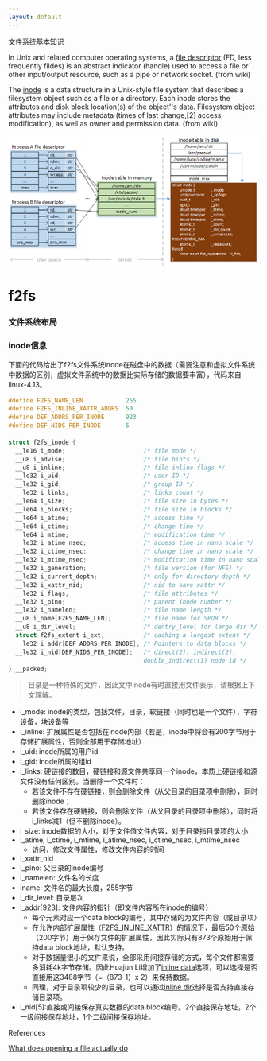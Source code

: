 ```yaml
---
layout: default
---
```


文件系统基本知识

In Unix and related computer operating systems, a [file descriptor] (FD, less frequently fildes) is an abstract indicator (handle) used to access a file or other input/output resource, such as a pipe or network socket. (from wiki)

The [inode] is a data structure in a Unix-style file system that describes a filesystem object such as a file or a directory. Each inode stores the attributes and disk block location(s) of the object''s data. Filesystem object attributes may include metadata (times of last change,[2] access, modification), as well as owner and permission data. (from wiki)

![file descriptor and inode](./../images/fd_inode.png?raw=true)

# f2fs

### 文件系统布局

### inode信息

下面的代码给出了f2fs文件系统inode在磁盘中的数据（需要注意和虚拟文件系统中数据的区别，虚拟文件系统中的数据比实际存储的数据要丰富），代码来自linux-4.13。

```C
#define F2FS_NAME_LEN            255
#define F2FS_INLINE_XATTR_ADDRS  50
#define DEF_ADDRS_PER_INODE      923
#define DEF_NIDS_PER_INODE       5

struct f2fs_inode {
  __le16 i_mode;                      /* file mode */
  __u8 i_advise;                      /* file hints */
  __u8 i_inline;                      /* file inline flags */
  __le32 i_uid;                       /* user ID */
  __le32 i_gid;                       /* group ID */
  __le32 i_links;                     /* links count */
  __le64 i_size;                      /* file size in bytes */
  __le64 i_blocks;                    /* file size in blocks */
  __le64 i_atime;                     /* access time */
  __le64 i_ctime;                     /* change time */
  __le64 i_mtime;                     /* modification time */
  __le32 i_atime_nsec;                /* access time in nano scale */
  __le32 i_ctime_nsec;                /* change time in nano scale */
  __le32 i_mtime_nsec;                /* modification time in nano scale */
  __le32 i_generation;                /* file version (for NFS) */
  __le32 i_current_depth;             /* only for directory depth */
  __le32 i_xattr_nid;                 /* nid to save xattr */
  __le32 i_flags;                     /* file attributes */
  __le32 i_pino;                      /* parent inode number */
  __le32 i_namelen;                   /* file name length */
  __u8 i_name[F2FS_NAME_LEN];         /* file name for SPOR */
  __u8 i_dir_level;                   /* dentry_level for large dir */
  struct f2fs_extent i_ext;           /* caching a largest extent */
  __le32 i_addr[DEF_ADDRS_PER_INODE]; /* Pointers to data blocks */
  __le32 i_nid[DEF_NIDS_PER_INODE];   /* direct(2), indirect(2),
                                      double_indirect(1) node id */
} __packed;
```

> 目录是一种特殊的文件，因此文中inode有时直接用文件表示，请根据上下文理解。

+ i_mode: inode的类型，包括文件，目录，软链接（同时也是一个文件），字符设备，块设备等
+ i_inline: 扩展属性是否包括在inode内部（若是，inode中将会有200字节用于存储扩展属性，否则全部用于存储地址）
+ i_uid: inode所属的用户id
+ i_gid: inode所属的组id
+ i_links: 硬链接的数目，硬链接和源文件共享同一个inode，本质上硬链接和源文件没有任何区别。当删除一个文件时：
  * 若该文件不存在硬链接，则会删除文件（从父目录的目录项中删除），同时删除inode；
  * 若该文件存在硬链接，则会删除文件（从父目录的目录项中删除），同时将i_links减1（但不删除inode）。
+ i_size: inode数据的大小，对于文件值文件内容，对于目录指目录项的大小
+ i_atime, i_ctime, i_mtime, i_atime_nsec, i_ctime_nsec, i_mtime_nsec
  * 访问，修改文件属性，修改文件内容的时间
+ i_xattr_nid
+ i_pino: 父目录的inode编号
+ i_namelen: 文件名的长度	
+ iname: 文件名的最大长度，255字节
+ i_dir_level: 目录层次
+ i_addr[923]: 文件内容的指针（即文件内容所在inode的编号）
  * 每个元素对应一个data block的编号，其中存储的为文件内容（或目录项）
  * 在允许内部扩展属性（[F2FS_INLINE_XATTR]）的情况下，最后50个原始（200字节）用于保存文件的扩展属性，因此实际只有873个原始用于保持data block地址，默认支持。
  * 对于数据量很小的文件来说，全部采用间接存储的方式，每个文件都需要多消耗4k字节存储。因此Huajun Li增加了[inline data]选项，可以选择是否直接用这3488字节（=（873-1）x 2）来保持数据。
  * 同理，对于目录项较少的目录，也可以通过[inline dir]选择是否支持直接存储目录项。
+ i_nid[5]:直接或间接保存真实数据的data block编号。2个直接保存地址，2个一级间接保存地址，1个二级间接保存地址。

References

[What does opening a file actually do](https://stackoverflow.com/questions/33495283/what-does-opening-a-file-actually-do)

[inode]:<https://en.wikipedia.org/wiki/Inode>
[file descriptor]:<https://en.wikipedia.org/wiki/File_descriptor>
[F2FS_INLINE_XATTR]:<https://lkml.org/lkml/2013/8/26/159>
[inline data]:<https://lwn.net/Articles/573408/>
[inline dir]:<https://www.mail-archive.com/linux-f2fs-devel@lists.sourceforge.net/msg01641.html>
